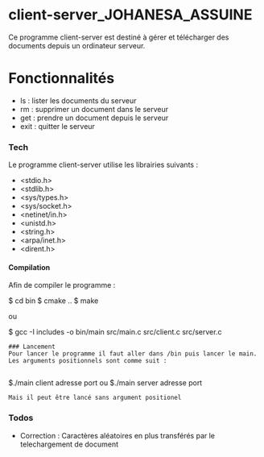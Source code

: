 # client-server_JOHANESA_ASSUINE


Ce programme client-server est destiné à gérer et télécharger des documents depuis un ordinateur serveur. 


# Fonctionnalités

  - ls : lister les documents du serveur
  - rm : supprimer un document dans le serveur
  - get : prendre un document depuis le serveur
  - exit : quitter le serveur 


### Tech

Le programme client-server utilise les librairies suivants :

* <stdio.h>
* <stdlib.h>
* <sys/types.h>
* <sys/socket.h>
* <netinet/in.h>
* <unistd.h>
* <string.h>
* <arpa/inet.h>
* <dirent.h>


#### Compilation
Afin de compiler le programme :

$ cd bin
$ cmake ..
$ make

ou

$ gcc -I includes -o bin/main src/main.c src/client.c src/server.c
```
### Lancement
Pour lancer le programme il faut aller dans /bin puis lancer le main.
Les arguments positionnels sont comme suit :
   
```
$./main client adresse port
ou
$./main server adresse port
```
Mais il peut être lancé sans argument positionel 

```


### Todos

 - Correction : Caractères aléatoires en plus transférés par le telechargement de document


